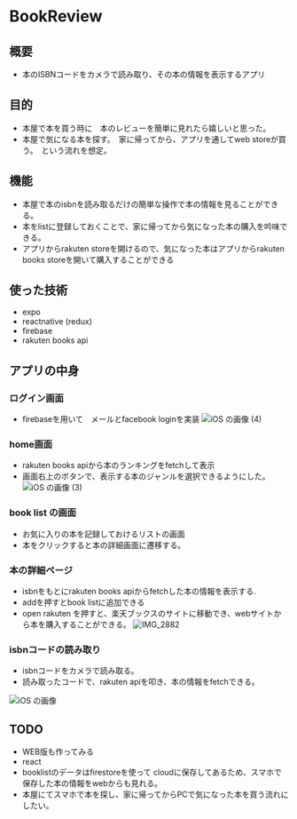# BookReview
 
## 概要
* 本のISBNコードをカメラで読み取り、その本の情報を表示するアプリ

## 目的
* 本屋で本を買う時に　本のレビューを簡単に見れたら嬉しいと思った。
* 本屋で気になる本を探す。　家に帰ってから、アプリを通してweb storeが買う。　という流れを想定。

## 機能
* 本屋で本のisbnを読み取るだけの簡単な操作で本の情報を見ることができる。
* 本をlistに登録しておくことで、家に帰ってから気になった本の購入を吟味できる。
* アプリからrakuten storeを開けるので、気になった本はアプリからrakuten books storeを開いて購入することができる

## 使った技術
* expo
* reactnative (redux)
* firebase
* rakuten books api

## アプリの中身
### ログイン画面
* firebaseを用いて　メールとfacebook loginを実装
![iOS の画像 (4)](https://user-images.githubusercontent.com/43738558/81901628-c7d14f00-95f9-11ea-9b61-7879d97eefa8.png)
### home画面
* rakuten books apiから本のランキングをfetchして表示
* 画面右上のボタンで、表示する本のジャンルを選択できるようにした。
![iOS の画像 (3)](https://user-images.githubusercontent.com/43738558/81901632-c99b1280-95f9-11ea-81fb-b2d68d0be3c3.png)

### book list の画面
* お気に入りの本を記録しておけるリストの画面
* 本をクリックすると本の詳細画面に遷移する。


### 本の詳細ページ
* isbnをもとにrakuten books apiからfetchした本の情報を表示する.
* addを押すとbook listに追加できる
* open rakuten を押すと、楽天ブックスのサイトに移動でき、webサイトから本を購入することができる。
![IMG_2882](https://user-images.githubusercontent.com/43738558/86473426-d3303380-bd7b-11ea-9fea-d60efeb87aaf.PNG)


### isbnコードの読み取り
* isbnコードをカメラで読み取る。
* 読み取ったコードで、rakuten apiを叩き、本の情報をfetchできる。

![iOS の画像](https://user-images.githubusercontent.com/43738558/81901641-cd2e9980-95f9-11ea-9ed9-f91c2adb50e8.png)

## TODO
* WEB版も作ってみる
 * react
 * booklistのデータはfirestoreを使って cloudに保存してあるため、スマホで保存した本の情報をwebからも見れる。
 * 本屋にてスマホで本を探し、家に帰ってからPCで気になった本を買う流れにしたい。
